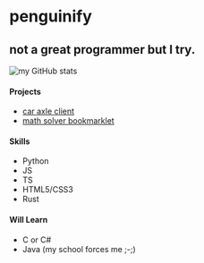 # penguinify
## not a great programmer but I try.

![my GitHub stats](https://github-readme-stats.vercel.app/api?username=penguinify&show_icons=true&theme=blue_navy)

#### Projects
- [car axle client](https://github.com/car-axle-client/car-axle-client)
- [math solver bookmarklet](https://github.com/penguinify/math-bookmarklet)

#### Skills
- Python
- JS
- TS
- HTML5/CSS3
- Rust

#### Will Learn
- C or C#
- Java (my school forces me ;-;)
